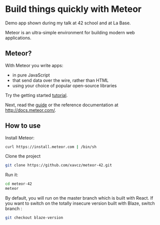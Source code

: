 # Build things quickly with Meteor
Demo app shown during my talk at 42 school and at La Base.

Meteor is an ultra-simple environment for building modern web
applications.

## Meteor?
With Meteor you write apps:

* in pure JavaScript
* that send data over the wire, rather than HTML
* using your choice of popular open-source libraries

Try the getting started [tutorial](https://www.meteor.com/try).

Next, read the [guide](http://guide.meteor.com) or the reference documentation at http://docs.meteor.com/.

## How to use
Install Meteor:

```bash
curl https://install.meteor.com | /bin/sh
```

Clone the project

```bash
git clone https://github.com/xavcz/meteor-42.git
```

Run it:

```bash
cd meteor-42
meteor
```

By default, you will run on the master branch which is built with React. If you want to switch on the totally insecure version built with Blaze, switch branch :

```bash
git checkout blaze-version
```
